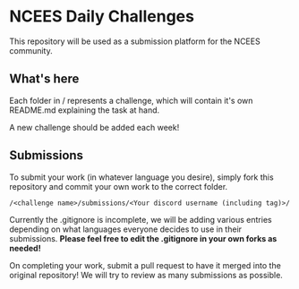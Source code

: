 # NCEES Daily Challenges

This repository will be used as a submission platform for the NCEES community.

## What's here
Each folder in / represents a challenge, which will contain it's own README.md explaining the task at hand. 

A new challenge should be added each week!

## Submissions
To submit your work (in whatever language you desire), simply fork this repository and commit your own work to the correct folder.

```/<challenge name>/submissions/<Your discord username (including tag)>/```

Currently the .gitignore is incomplete, we will be adding various entries depending on what languages everyone decides to use in their submissions. **Please feel free to edit the .gitignore in your own forks as needed!**

On completing your work, submit a pull request to have it merged into the original repository! We will try to review as many submissions as possible.
